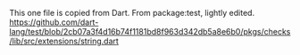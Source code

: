 This one file is copied from Dart.
From package:test, lightly edited.
https://github.com/dart-lang/test/blob/2cb07a3f4d16b74f1181bd8f963d342db5a8e6b0/pkgs/checks/lib/src/extensions/string.dart